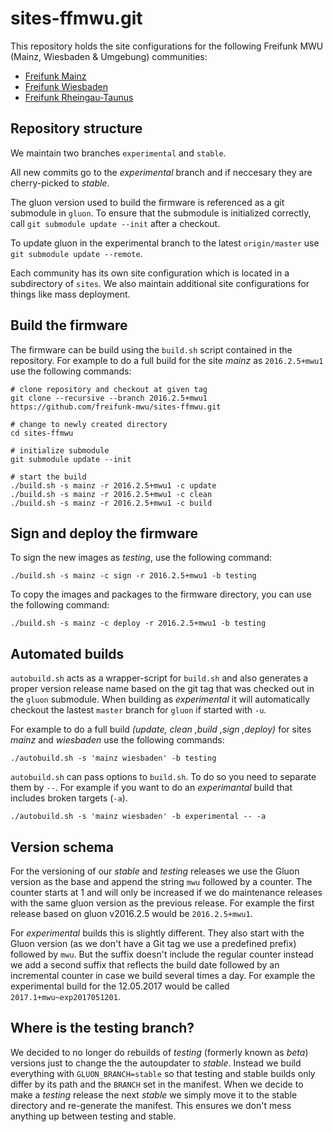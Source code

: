 # sites-ffmwu.git
This repository holds the site configurations for the following Freifunk MWU (Mainz, Wiesbaden & Umgebung) communities:

* [Freifunk Mainz](http://www.freifunk-mainz.de)
* [Freifunk Wiesbaden](http://wiesbaden.freifunk.net)
* [Freifunk Rheingau-Taunus](https://www.freifunk-rtk.de)

## Repository structure
We maintain two branches `experimental` and `stable`.

All new commits go to the _experimental_ branch and if neccesary they are cherry-picked to _stable_.

The gluon version used to build the firmware is referenced as a git submodule in `gluon`.
To ensure that the submodule is initialized correctly, call `git submodule update --init` after a checkout.

To update gluon in the experimental branch to the latest `origin/master` use `git submodule update --remote`.

Each community has its own site configuration which is located in a subdirectory of `sites`.
We also maintain additional site configurations for things like mass deployment.

## Build the firmware
The firmware can be build using the `build.sh` script contained in the repository.
For example to do a full build for the site _mainz_ as `2016.2.5+mwu1` use the following commands:

```
# clone repository and checkout at given tag
git clone --recursive --branch 2016.2.5+mwu1 https://github.com/freifunk-mwu/sites-ffmwu.git

# change to newly created directory
cd sites-ffmwu

# initialize submodule
git submodule update --init

# start the build
./build.sh -s mainz -r 2016.2.5+mwu1 -c update
./build.sh -s mainz -r 2016.2.5+mwu1 -c clean
./build.sh -s mainz -r 2016.2.5+mwu1 -c build
```

## Sign and deploy the firmware
To sign the new images as _testing_, use the following command:

```
./build.sh -s mainz -c sign -r 2016.2.5+mwu1 -b testing
```

To copy the images and packages to the firmware directory, you can use the following command:

```
./build.sh -s mainz -c deploy -r 2016.2.5+mwu1 -b testing
```

## Automated builds
`autobuild.sh` acts as a wrapper-script for `build.sh` and also generates a proper version release name based on the git tag that was checked out in the `gluon` submodule. When building as _experimental_ it will automatically checkout the lastest `master` branch for `gluon` if  started with `-u`.

For example to do a full build _(update, clean ,build ,sign ,deploy)_ for sites _mainz_ and _wiesbaden_ use the following commands:

```
./autobuild.sh -s 'mainz wiesbaden' -b testing
```

`autobuild.sh` can pass options to `build.sh`. To do so you need to separate them by `--`.
For example if you want to do an _experimantal_ build that includes broken targets (`-a`).

```
./autobuild.sh -s 'mainz wiesbaden' -b experimental -- -a
```

## Version schema
For the versioning of our _stable_ and _testing_ releases we use the Gluon version as the base and append the string `mwu` followed by a counter. The counter starts at 1 and will only be increased if we do maintenance releases with the same gluon version as the previous release. For example the first release based on gluon v2016.2.5 would be `2016.2.5+mwu1`.

For _experimental_ builds this is slightly different. They also start with the Gluon version (as we don't have a Git tag we use a predefined prefix) followed by `mwu`. But the suffix doesn't include the regular counter instead we add a second suffix that reflects the build date followed by an incremental counter in case we build several times a day. For example the experimental build for the 12.05.2017 would be called `2017.1+mwu~exp2017051201`.

## Where is the testing branch?
We decided to no longer do rebuilds of _testing_ (formerly known as _beta_) versions just to change the the autoupdater to _stable_. Instead we build everything with `GLUON_BRANCH=stable` so that testing and stable builds only differ by its path and the `BRANCH` set in the manifest.
When we decide to make a _testing_ release the next _stable_ we simply move it to the stable directory and re-generate the manifest. This ensures we don't mess anything up between testing and stable.
